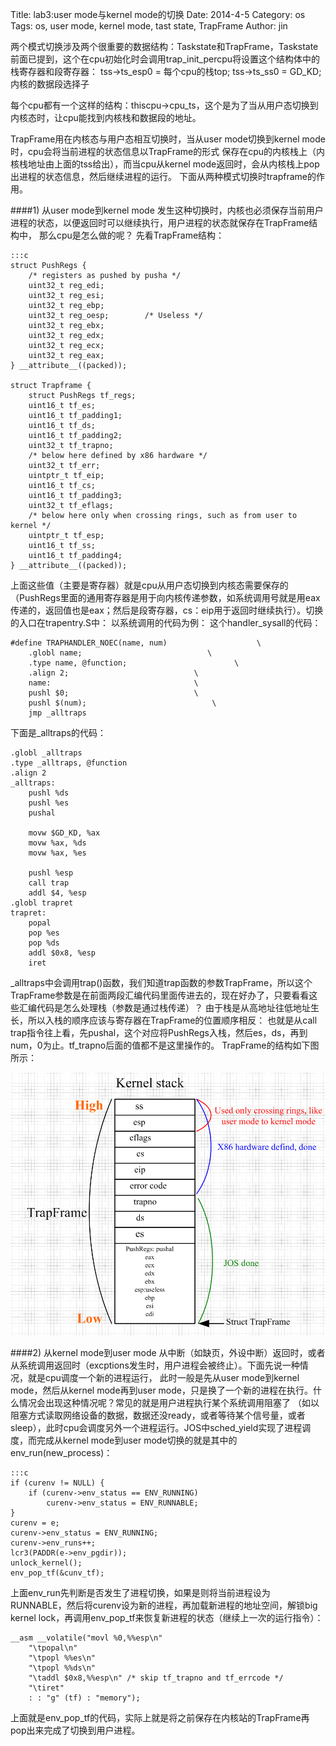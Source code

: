 Title: lab3:user mode与kernel mode的切换
Date: 2014-4-5
Category: os
Tags: os, user mode, kernel mode, tast state, TrapFrame
Author: jin


两个模式切换涉及两个很重要的数据结构：Taskstate和TrapFrame，Taskstate前面已提到，这个在cpu初始化时会调用trap_init_percpu将设置这个结构体中的栈寄存器和段寄存器：
tss->ts_esp0 = 每个cpu的栈top;
tss->ts_ss0 = GD_KD; 内核的数据段选择子


每个cpu都有一个这样的结构：thiscpu->cpu_ts，这个是为了当从用户态切换到内核态时，让cpu能找到内核栈和数据段的地址。

TrapFrame用在内核态与用户态相互切换时，当从user mode切换到kernel mode时，cpu会将当前进程的状态信息以TrapFrame的形式
保存在cpu的内核栈上（内核栈地址由上面的tss给出），而当cpu从kernel mode返回时，会从内核栈上pop出进程的状态信息，然后继续进程的运行。
下面从两种模式切换时trapframe的作用。

####1) 从user mode到kernel mode
发生这种切换时，内核也必须保存当前用户进程的状态，以便返回时可以继续执行，用户进程的状态就保存在TrapFrame结构中，
那么cpu是怎么做的呢？
先看TrapFrame结构：

    :::c
    struct PushRegs {
        /* registers as pushed by pusha */
        uint32_t reg_edi;
        uint32_t reg_esi;
        uint32_t reg_ebp;
        uint32_t reg_oesp;        /* Useless */
        uint32_t reg_ebx;
        uint32_t reg_edx;
        uint32_t reg_ecx;
        uint32_t reg_eax;
    } __attribute__((packed));

    struct Trapframe {
        struct PushRegs tf_regs;
        uint16_t tf_es;
        uint16_t tf_padding1;
        uint16_t tf_ds;
        uint16_t tf_padding2;
        uint32_t tf_trapno;
        /* below here defined by x86 hardware */
        uint32_t tf_err;
        uintptr_t tf_eip;
        uint16_t tf_cs;
        uint16_t tf_padding3;
        uint32_t tf_eflags;
        /* below here only when crossing rings, such as from user to kernel */
        uintptr_t tf_esp;
        uint16_t tf_ss;
        uint16_t tf_padding4;
    } __attribute__((packed));


上面这些值（主要是寄存器）就是cpu从用户态切换到内核态需要保存的（PushRegs里面的通用寄存器是用于向内核传递参数，如系统调用号就是用eax传递的，返回值也是eax；然后是段寄存器，cs：eip用于返回时继续执行）。切换的入口在trapentry.S中：
以系统调用的代码为例：
这个handler_sysall的代码：

    #define TRAPHANDLER_NOEC(name, num)                    \
        .globl name;                            \
        .type name, @function;                        \
        .align 2;                            \
        name:                                \
        pushl $0;                            \
        pushl $(num);                            \
        jmp _alltraps
    
下面是_alltraps的代码：


    .globl _alltraps
    .type _alltraps, @function
    .align 2
    _alltraps:
        pushl %ds
        pushl %es
        pushal

        movw $GD_KD, %ax
        movw %ax, %ds
        movw %ax, %es

        pushl %esp
        call trap
        addl $4, %esp
    .globl trapret
    trapret:
        popal
        pop %es
        pop %ds
        addl $0x8, %esp
        iret

_alltraps中会调用trap()函数，我们知道trap函数的参数TrapFrame，所以这个TrapFrame参数是在前面两段汇编代码里面传进去的，现在好办了，只要看看这些汇编代码是怎么处理栈（参数是通过栈传递）？
由于栈是从高地址往低地址生长，所以入栈的顺序应该与寄存器在TrapFrame的位置顺序相反：
也就是从call trap指令往上看，先pushal，这个对应将PushRegs入栈，然后es，ds，再到num，0为止。tf_trapno后面的值都不是这里操作的。
TrapFrame的结构如下图所示：

![img1](../images/trapframe.png)

####2) 从kernel mode到user mode
从中断（如缺页，外设中断）返回时，或者从系统调用返回时（excptions发生时，用户进程会被终止）。下面先说一种情况，就是cpu调度一个新的进程运行，
此时一般是先从user mode到kernel mode，然后从kernel mode再到user mode，只是换了一个新的进程在执行。什么情况会出现这种情况呢？常见的就是用户进程执行某个系统调用阻塞了
（如以阻塞方式读取网络设备的数据，数据还没ready，或者等待某个信号量，或者sleep），此时cpu会调度另外一个进程运行。JOS中sched_yield实现了进程调度，而完成从kernel mode到user mode切换的就是其中的env_run(new_process)：

    :::c
    if (curenv != NULL) {
        if (curenv->env_status == ENV_RUNNING)
            curenv->env_status = ENV_RUNNABLE;
    }
    curenv = e;
    curenv->env_status = ENV_RUNNING;
    curenv->env_runs++;
    lcr3(PADDR(e->env_pgdir));
    unlock_kernel();
    env_pop_tf(&cunv_tf);

上面env_run先判断是否发生了进程切换，如果是则将当前进程设为RUNNABLE，然后将curenv设为新的进程，再加载新进程的地址空间，解锁big kernel lock，再调用env_pop_tf来恢复新进程的状态（继续上一次的运行指令）：


    
    __asm __volatile("movl %0,%%esp\n"
        "\tpopal\n"
        "\tpopl %%es\n"
        "\tpopl %%ds\n"
        "\taddl $0x8,%%esp\n" /* skip tf_trapno and tf_errcode */
        "\tiret"
        : : "g" (tf) : "memory");

上面就是env_pop_tf的代码，实际上就是将之前保存在内核站的TrapFrame再pop出来完成了切换到用户进程。
